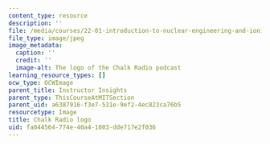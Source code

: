 ```yaml
---
content_type: resource
description: ''
file: /media/courses/22-01-introduction-to-nuclear-engineering-and-ionizing-radiation-fall-2016/fa044564774e40a41003dde717e2f036_Chalk_Radio_Album_Art_v2.jpg
file_type: image/jpeg
image_metadata:
  caption: ''
  credit: ''
  image-alt: The logo of the Chalk Radio podcast
learning_resource_types: []
ocw_type: OCWImage
parent_title: Instructor Insights
parent_type: ThisCourseAtMITSection
parent_uid: a6387916-f3e7-531e-9ef2-4ec823ca76b5
resourcetype: Image
title: Chalk Radio logo
uid: fa044564-774e-40a4-1003-dde717e2f036
---
```

